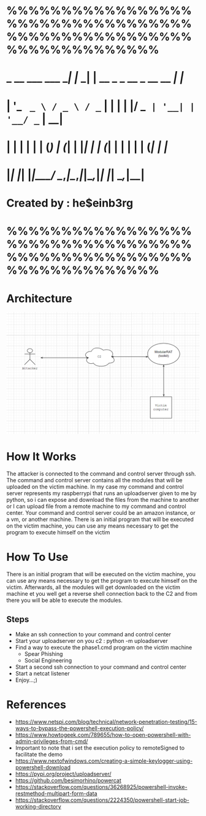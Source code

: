 
# %%%%%%%%%%%%%%%%%%%%%%%%%%%%%%%%%%%%%%%%%%%%%%%%%%%%%%%%%%%%%%%%%
#  _ __ ___   ___   __| |_   _| | __ _ _ __   _ __ __ _| |_
# | '_ ` _ \ / _ \ / _` | | | | |/ _` | '__| | '__/ _` | __|
# | | | | | | (_) | (_| | |_| | | (_| | |    | | | (_| | |_
# |_| |_| |_|\___/ \__,_|\__,_|_|\__,_|_|    |_|  \__,_|\__|
# 
# Created by : he$einb3rg
# %%%%%%%%%%%%%%%%%%%%%%%%%%%%%%%%%%%%%%%%%%%%%%%%%%%%%%%%%%%%%%%%%


# Architecture

![alt text](https://github.com/b3rg01/ModularRat/blob/main/architecture.drawio.png?raw=true)

# How It Works

The attacker is connected to the command and control server through ssh. The command and control server contains all the modules that will be uploaded on the victim machine. In my case my command and control server represents my raspberrypi that runs an uploadserver given to me by python, so i can expose and download the files from the machine to another or I can upload file from a remote machine to my command and control center. Your command and control server could be an amazon instance, or a vm, or another machine. There is an initial program that will be executed on the victim machine, you can use any means necessary to get the program to execute himself on the victim

# How To Use
There is an initial program that will be executed on the victim machine, you can use any means necessary to get the program to execute himself on the victim. Afterwards, all the modules will get downloaded on the victim machine et you well get a reverse shell connection back to the C2 and from there you will be able to execute the modules.

## Steps
  - Make an ssh connection to your command and control center
  - Start your uploadserver on you c2 : python -m uploadserver
  - Find a way to execute the phase1.cmd program on the victim machine
    - Spear Phishing
    - Social Engineering
  - Start a second ssh connection to your command and control center
  - Start a netcat listener
  - Enjoy...;)


# References

- https://www.netspi.com/blog/technical/network-penetration-testing/15-ways-to-bypass-the-powershell-execution-policy/
- https://www.howtogeek.com/789655/how-to-open-powershell-with-admin-privileges-from-cmd/
- Important to note that i set the execution policy to remoteSigned to facilitate the demo
- https://www.nextofwindows.com/creating-a-simple-keylogger-using-powershell-download
- https://pypi.org/project/uploadserver/
- https://github.com/besimorhino/powercat
- https://stackoverflow.com/questions/36268925/powershell-invoke-restmethod-multipart-form-data
- https://stackoverflow.com/questions/2224350/powershell-start-job-working-directory
